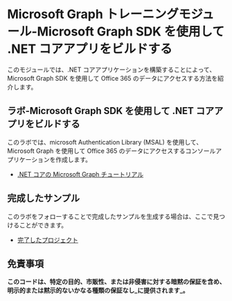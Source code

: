 # <a name="microsoft-graph-training-module---build-net-core-apps-with-the-microsoft-graph-sdk"></a>Microsoft Graph トレーニングモジュール-Microsoft Graph SDK を使用して .NET コアアプリをビルドする

このモジュールでは、.NET コアアプリケーションを構築することによって、Microsoft Graph SDK を使用して Office 365 のデータにアクセスする方法を紹介します。

## <a name="lab---build-net-core-apps-with-the-microsoft-graph-sdk"></a>ラボ-Microsoft Graph SDK を使用して .NET コアアプリをビルドする

このラボでは、microsoft Authentication Library (MSAL) を使用して、Microsoft Graph を使用して Office 365 のデータにアクセスするコンソールアプリケーションを作成します。

- [.NET コアの Microsoft Graph チュートリアル](https://docs.microsoft.com/graph/tutorials/dotnet-core)

## <a name="completed-sample"></a>完成したサンプル

このラボをフォローすることで完成したサンプルを生成する場合は、ここで見つけることができます。

- [完了したプロジェクト](demo)

## <a name="disclaimer"></a>免責事項

**このコードは、特定の目的、市販性、または非侵害に対する暗黙の保証を含め、明示的または黙示的ないかなる種類の保証なし_に提供されます_。**
